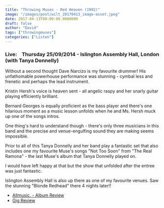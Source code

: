 ```yaml
---
title: "Throwing Muses - Red Heaven (1992)"
image: "/images/post/wilt_20170413_image-asset.jpeg"
date: 2017-04-13T00:00:00.0000000
draft: false
author: "David"
tags: ["throwingmuses"]
categories: ["Listen"]
---
```

### **Live:    Thursday 25/09/2014 - Islington Assembly Hall, London (with Tanya Donnelly)**

 Without a second thought Dave Narcizo is my favourite drummer! His unfathomable powerhouse performance was stunning - cymbal less and frenetic and perhaps the lead instrument.

 Kristin Hersh's voice is heaven sent - all angelic raspy and her snarly guitar playing efficiently brilliant.

 Bernard Georges is equally proficient as the bass player and there's one hilarious moment as a music lesson unfolds when he and Ms. Hersh muck up one of the songs intros.

 One thing's hard to understand though - there's only three musicians in this band and the precise and venue-engulfing sound they are making seems impossible.

 Prior to all of this Tanya Donnelly and her band play a fantastic set that also includes one my favourite Muse's songs "Not Too Soon" from "The Real Ramona" - the last Muse's album that Tanya Donnelly played on.

 I would have left happy at that but the show that unfolded after the entree was just fantastic.

 Islington Assembly Hall is also up there as one of my favourite venues. Saw the stunning "Blonde Redhead" there 4 nights later!!

-  [Allmusic. - Album Review](http://www.allmusic.com/album/red-heaven-mw0000082895)
-  [Gig Review](http://www.kentishtowner.co.uk/2014/09/29/review-throwing-muses-islington-assembly-hall/)